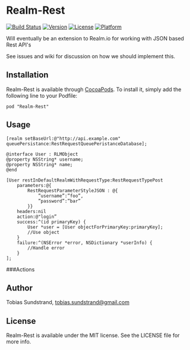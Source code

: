 # Realm-Rest

[![Build Status](https://travis-ci.org/laptobbe/Realm-Rest.svg?branch=master)](https://travis-ci.org/laptobbe/Realm-Rest)
[![Version](https://img.shields.io/cocoapods/v/Realm-Rest.svg?style=flat)](http://cocoadocs.org/docsets/Realm-Rest)
[![License](https://img.shields.io/cocoapods/l/Realm-Rest.svg?style=flat)](http://cocoadocs.org/docsets/Realm-Rest)
[![Platform](https://img.shields.io/cocoapods/p/Realm-Rest.svg?style=flat)](http://cocoadocs.org/docsets/Realm-Rest)

Will eventually be an extension to Realm.io for working with JSON based Rest API's

See issues and wiki for discussion on how we should implement this.

## Installation

Realm-Rest is available through [CocoaPods](http://cocoapods.org). To install
it, simply add the following line to your Podfile:

    pod "Realm-Rest"

## Usage

``` objc
[realm setBaseUrl:@"http://api.example.com" queuePersistance:RestRequestQueuePeristanceDatabase];

@interface User : RLMObject
@property NSString* username;
@property NSString* name;
@end

[User restInDefaultRealmWithRequestType:RestRequestTypePost
	parameters:@{
		RestRequestParameterStyleJSON : @{
			”username”:”foo”,
			”password”:”bar”
		}}
	headers:nil
	action:@"login”
	success:^(id primaryKey) {
    	User *user = [User objectForPrimaryKey:primaryKey];
    	//Use object
	}
	failure:^(NSError *error, NSDictionary *userInfo) {
		//Handle error
	}
];

```

###Actions


## Author

Tobias Sundstrand, tobias.sundstrand@gmail.com

## License

Realm-Rest is available under the MIT license. See the LICENSE file for more info.

